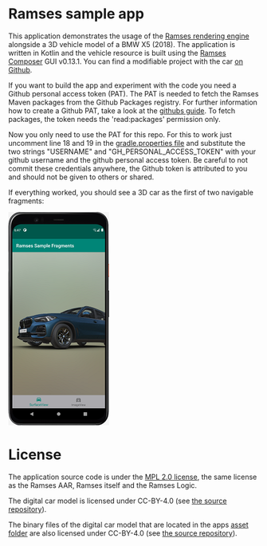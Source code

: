 # Ramses sample app

This application demonstrates the usage of the [Ramses rendering engine](https://ramses-sdk.readthedocs.io/en/latest/index.html) alongside
a 3D vehicle model of a BMW X5 (2018). The application is written in Kotlin and
the vehicle resource is built using the [Ramses Composer](https://github.com/bmwcarit/ramses-composer) GUI
v0.13.1. You can find a modifiable project with the car [on Github](https://github.com/bmwcarit/digital-car-3d).



If you want to build the app and experiment with the code you need a Github personal access token (PAT).
The PAT is needed to fetch the Ramses Maven packages from the Github Packages registry.
For further information how to create a Github PAT, take a look at the [githubs guide](https://docs.github.com/en/authentication/keeping-your-account-and-data-secure/creating-a-personal-access-token).
To fetch packages, the token needs the 'read:packages' permission only.

Now you only need to use the PAT for this repo.
For this to work just uncomment line 18 and 19 in the [gradle.properties file](./gradle.properties) and substitute the two strings "USERNAME" and
"GH_PERSONAL_ACCESS_TOKEN" with your github username and the github personal access token. Be careful to
not commit these credentials anywhere, the Github token is attributed to you and should not be given to
others or shared.

If everything worked, you should see a 3D car as the first of two navigable fragments:

![Car](./doc/screenshot.png)

# License

The application source code is under the [MPL 2.0 license](./LICENSE.txt), the same license as the Ramses AAR,
Ramses itself and the Ramses Logic.

The digital car model is licensed under CC-BY-4.0 (see [the source repository](https://github.com/bmwcarit/digital-car-3d)).

The binary files of the digital car model that are located in the apps [asset folder](./app/src/main/assets) are also licensed under CC-BY-4.0 (see [the source repository](https://github.com/bmwcarit/digital-car-3d)).

